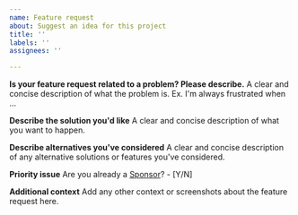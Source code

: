 ```yaml
---
name: Feature request
about: Suggest an idea for this project
title: ''
labels: ''
assignees: ''

---
```


**Is your feature request related to a problem? Please describe.**
A clear and concise description of what the problem is. Ex. I'm always frustrated when ...

**Describe the solution you'd like**
A clear and concise description of what you want to happen.

**Describe alternatives you've considered**
A clear and concise description of any alternative solutions or features you've considered.

**Priority issue**
Are you already a [Sponsor](https://github.com/sponsors/e-m-b-a)? - [Y/N]

**Additional context**
Add any other context or screenshots about the feature request here.

